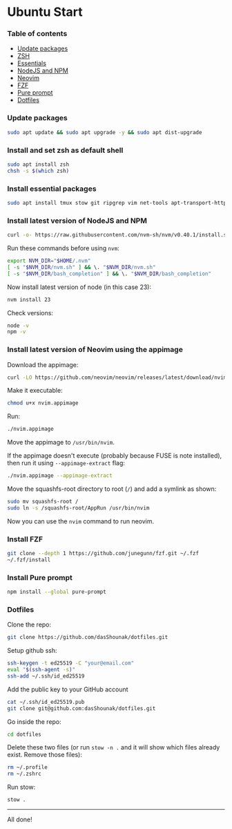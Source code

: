 # Ubuntu Start

### Table of contents

- [Update packages](#update-packages)
- [ZSH](#install-and-set-zsh-as-default-shell)
- [Essentials](#install-essential-packages)
- [NodeJS and NPM](#install-latest-version-of-nodejs-and-npm)
- [Neovim](#install-latest-version-of-neovim-using-the-appimage)
- [FZF](#install-fzf)
- [Pure prompt](#install-pure-prompt)
- [Dotfiles](#dotfiles)

### Update packages

```sh
sudo apt update && sudo apt upgrade -y && sudo apt dist-upgrade
```

### Install and set zsh as default shell

```sh
sudo apt install zsh
chsh -s $(which zsh)
```

### Install essential packages

```sh
sudo apt install tmux stow git ripgrep vim net-tools apt-transport-https ca-certificates openvpn unzip bat curl wget python3-pip python3-venv zsh-syntax-highlighting zsh-autosuggestions
```

### Install latest version of NodeJS and NPM

```sh
curl -o- https://raw.githubusercontent.com/nvm-sh/nvm/v0.40.1/install.sh | bash
```

Run these commands before using `nvm`:
```sh
export NVM_DIR="$HOME/.nvm"
[ -s "$NVM_DIR/nvm.sh" ] && \. "$NVM_DIR/nvm.sh"
[ -s "$NVM_DIR/bash_completion" ] && \. "$NVM_DIR/bash_completion"
```

Now install latest version of node (in this case 23):
```sh
nvm install 23
```

Check versions:
```sh
node -v
npm -v
```

### Install latest version of Neovim using the appimage

Download the appimage:
```sh
curl -LO https://github.com/neovim/neovim/releases/latest/download/nvim.appimage
```

Make it executable:
```sh
chmod u+x nvim.appimage
```

Run:
```sh
./nvim.appimage
```
Move the appimage to `/usr/bin/nvim`.  

If the appimage doesn't execute (probably because FUSE is note installed), then run it using `--appimage-extract` flag:
```sh
./nvim.appimage --appimage-extract
```

Move the squashfs-root directory to root (`/`) and add a symlink as shown:
```sh
sudo mv squashfs-root /
sudo ln -s /squashfs-root/AppRun /usr/bin/nvim
```

Now you can use the `nvim` command to run neovim.

### Install FZF
```sh
git clone --depth 1 https://github.com/junegunn/fzf.git ~/.fzf
~/.fzf/install
```

### Install Pure prompt
```sh
npm install --global pure-prompt
```

### Dotfiles

Clone the repo:
```sh
git clone https://github.com/dasShounak/dotfiles.git
```

Setup github ssh:
```sh
ssh-keygen -t ed25519 -C "your@email.com"
eval "$(ssh-agent -s)"
ssh-add ~/.ssh/id_ed25519
```

Add the public key to your GitHub account
```sh
cat ~/.ssh/id_ed25519.pub
git clone git@github.com:dasShounak/dotfiles.git
```

Go inside the repo:
```sh
cd dotfiles
```

Delete these two files (or run `stow -n .` and it will show which files already exist. Remove those files):
```sh
rm ~/.profile
rm ~/.zshrc
```

Run stow:
```sh
stow .
```

---

All done!

